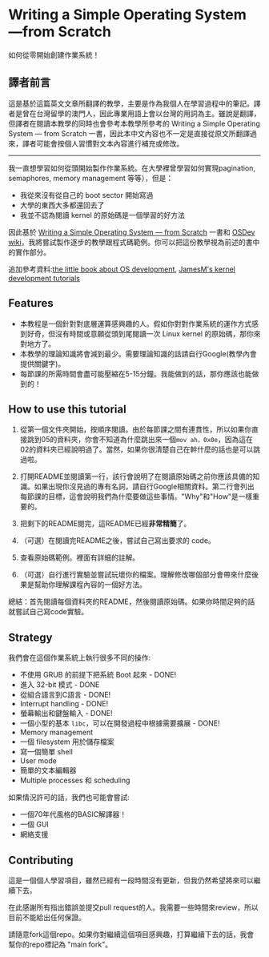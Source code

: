 Writing a Simple Operating System —from Scratch
===========

如何從零開始創建作業系統！

## 譯者前言

這是基於這篇英文文章所翻譯的教學，主要是作為我個人在學習過程中的筆記。譯者是曾在台灣留學的澳門人，因此專業用語上會以台灣的用詞為主。雖說是翻譯，但譯者在閱讀本教學的同時也會參考本教學所參考的 Writing a Simple Operating System —
from Scratch 一書，因此本中文內容也不一定是直接從原文所翻譯過來，譯者可能會按個人習慣對文本內容進行補充或修改。

---

我一直想學習如何從頭開始製作作業系統。在大學裡曾學習如何實現pagination, semaphores, memory management 等等），但是：

* 我從來沒有從自己的 boot sector 開始寫過
* 大學的東西大多都還回去了
* 我並不認為閱讀 kernel 的原始碼是一個學習的好方法

因此基於 [Writing a Simple Operating System —
from Scratch](http://www.cs.bham.ac.uk/~exr/lectures/opsys/10_11/lectures/os-dev.pdf) 一書和 [OSDev wiki](http://wiki.osdev.org/)，我將嘗試製作逐步的教學跟程式碼範例。你可以把這份教學視為前述的書中的實作部分。

追加參考資料:[the little book about OS development](https://littleosbook.github.io),
[JamesM's kernel development tutorials](https://web.archive.org/web/20160412174753/http://www.jamesmolloy.co.uk/tutorial_html/index.html)

Features
--------

- 本教程是一個針對對底層運算感興趣的人。假如你對對作業系統的運作方式感到好奇，但沒有時間或意願從頭到尾閱讀一次 Linux kernel 的原始碼，那你來對地方了。
- 本教學的理論知識將會減到最少。需要理論知識的話請自行Google(教學內會提供關鍵字)。
- 每節課的所需時間會盡可能壓縮在5-15分鐘。我能做到的話，那你應該也能做到的！

How to use this tutorial
------------------------

1. 從第一個文件夾開始，按順序閱讀。由於每節課之間有連貫性，所以如果你直接跳到05的資料夾，你會不知道為什麼跳出來一個`mov ah，0x0e`，因為這在02的資料夾已經說明過了。當然，如果你很清楚自己在幹什麼的話也是可以跳過啦。

2. 打開README並閱讀第一行，該行會說明了在閱讀原始碼之前你應該具備的知識。如果出現你沒見過的專有名詞，請自行Google相關資料。第二行會列出每節課的目標，這會說明我們為什麼要做這些事情。"Why"和"How"是一樣重要的。
 
3. 把剩下的README閱完，這README已經**非常精簡**了。

4. （可選）在閱讀完README之後，嘗試自己寫出要求的 code。

5. 查看原始碼範例。裡面有詳細的註解。

6. （可選）自行進行實驗並嘗試玩壞你的檔案。理解修改哪個部分會帶來什麼後果是幫助你理解課程內容的一個好方法。

總結：首先閱讀每個資料夾的README，然後閱讀原始碼。如果你時間足夠的話就嘗試自己寫code實驗。

Strategy
-------- 

我們會在這個作業系統上執行很多不同的操作:

- 不使用 GRUB 的前提下把系統 Boot 起來 - DONE!
- 進入 32-bit 模式 - DONE
- 從組合語言到C語言 - DONE!
- Interrupt handling - DONE!
- 螢幕輸出和鍵盤輸入 - DONE!
- 一個小型的基本 `libc`，可以在開發過程中根據需要擴展 - DONE!
- Memory management
- 一個 filesystem 用於儲存檔案
- 寫一個簡單 shell
- User mode
- 簡單的文本編輯器
- Multiple processes 和 scheduling


如果情況許可的話，我們也可能會嘗試:

- 一個70年代風格的BASIC解譯器！ 
- 一個 GUI
- 網絡支援

Contributing
------------

這是一個個人學習項目，雖然已經有一段時間沒有更新，但我仍然希望將來可以繼續下去。

在此感謝所有指出錯誤並提交pull request的人。我需要一些時間來review，所以目前不能給出任何保證。

請隨意fork這個repo。如果你對繼續這個項目感興趣，打算繼續下去的話，我會幫你的repo標記為 "main fork"。
